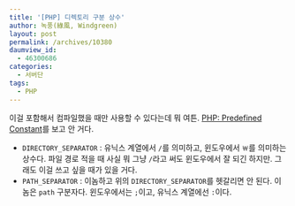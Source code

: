 ```yaml
---
title: '[PHP] 디렉토리 구분 상수'
author: 녹풍(綠風, Windgreen)
layout: post
permalink: /archives/10380
daumview_id:
  - 46300686
categories:
  - 서버단
tags:
  - PHP
---
```

이걸 포함해서 컴파일했을 때만 사용할 수 있다는데 뭐 여튼. [PHP: Predefined Constant][1]를 보고 안 거다.

*   `DIRECTORY_SEPARATOR` : 유닉스 계열에서 `/`를 의미하고, 윈도우에서 `￦`를 의미하는 상수다. 파일 경로 적을 때 사실 뭐 그냥 `/`라고 써도 윈도우에서 잘 되긴 하지만. 그래도 이걸 쓰고 싶을 때가 있을 거다.
*   `PATH_SEPARATOR` : 이놈하고 위의 `DIRECTORY_SEPARATOR`를 헷갈리면 안 된다. 이 놈은 `path` 구분자다. 윈도우에서는 `;`이고, 유닉스 계열에선 `:`이다.

 [1]: http://php.net/manual/en/dir.constants.php